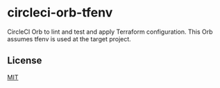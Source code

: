 # circleci-orb-tfenv

CircleCI Orb to lint and test and apply Terraform configuration.
This Orb assumes tfenv is used at the target project.

## License

[MIT](LICENSE)
